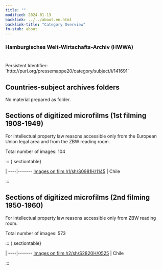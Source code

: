 ```yaml
---
title: ""
modified: 2024-01-13
backlink: ../../about.en.html
backlink-title: "Category Overview"
fn-stub: about
---
```


### Hamburgisches Welt-Wirtschafts-Archiv (HWWA)

# 

<div class="hint">Persistent Identifier: `http://purl.org/pressemappe20/category/subject/i/141691`</div>







## Countries-subject archives folders





No material prepared as folder.



<a id="filmsections" />

## Sections of digitized microfilms (1st filming 1908-1949)

<p>For intellectual property law reasons accessible only from the European Union legal area and from the ZBW reading room.</p>



<p>Total number of images: 104</p>




::: {.sectiontable}

 | 
----|-------
<a class="btn" href="https://pm20.zbw.eu/film/h1/sh/S0981H/1145" rel="nofollow">Images on film h1/sh/S0981H/1145</a> | Chile


:::




## Sections of digitized microfilms (2nd filming 1950-1960)

<p>For intellectual property law reasons accessible only from ZBW reading room.</p>



<p>Total number of images: 573</p>




::: {.sectiontable}

 | 
----|-------
<a class="btn" href="https://pm20.zbw.eu/film/h2/sh/S2820H/0525" rel="nofollow">Images on film h2/sh/S2820H/0525</a> | Chile


:::
















